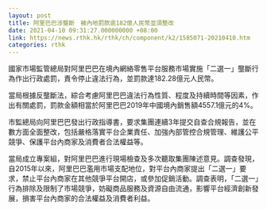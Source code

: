 ```yaml
---
layout: post
title: 阿里巴巴涉壟斷　被內地罰款逾182億人民幣並須整改
date: 2021-04-10 09:31:27.000000000 +08:00
link: https://news.rthk.hk/rthk/ch/component/k2/1585071-20210410.htm
categories: rthk
---
```


國家市場監管總局對阿里巴巴在境內網絡零售平台服務市場實施「二選一」壟斷行為作出行政處罰，責令停止違法行為，並罰款達182.28億元人民幣。

當局根據反壟斷法，綜合考慮阿里巴巴違法行為性質、程度及持續時間等因素，作出有關處罰，罰款金額相當於阿里巴巴2019年中國境內銷售額4557.1億元的4%。

市監總局向阿里巴巴發出行政指導書，要求集團連續3年提交自查合規報告，並在數方面全面整改，包括嚴格落實平台企業責任、加強內部管控合規管理、維護公平競爭、保護平台內商家及消費者合法權益等。

當局成立專案組，對阿里巴巴進行現場檢查及多次聽取集團陳述意見。調查發現，自2015年以來，阿里巴巴濫用市場支配地位，對平台內商家提出「二選一」要求，禁止平台內商家在其他競爭平台開店，或參加促銷活動。調查表明，「二選一」行為排除及限制了市場競爭，妨礙商品服務及資源自由流通，影響平台經濟創新發展，損害平台內商家的合法權益及消費者利益。
